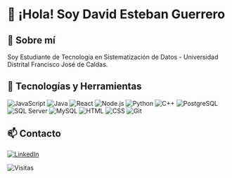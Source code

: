 # 👋 ¡Hola! Soy David Esteban Guerrero  

## 🚀 Sobre mí
Soy Estudiante de Tecnología en Sistematización de Datos - Universidad Distrital Francisco José de Caldas.

## 🔧 Tecnologías y Herramientas
![JavaScript](https://img.shields.io/badge/-JavaScript-F7DF1E?style=flat&logo=javascript&logoColor=black)
![Java](https://img.shields.io/badge/-Java-007396?style=flat&logo=java&logoColor=white)
![React](https://img.shields.io/badge/-React-61DAFB?style=flat&logo=react&logoColor=white)
![Node.js](https://img.shields.io/badge/-Node.js-339933?style=flat&logo=node.js&logoColor=white)
![Python](https://img.shields.io/badge/-Python-3776AB?style=flat&logo=python&logoColor=white)
![C++](https://img.shields.io/badge/-C++-00599C?style=flat&logo=c%2b%2b&logoColor=white)
![PostgreSQL](https://img.shields.io/badge/-PostgreSQL-336791?style=flat&logo=postgresql&logoColor=white)
![SQL Server](https://img.shields.io/badge/-SQL%20Server-CC2927?style=flat&logo=microsoft-sql-server&logoColor=white)
![MySQL](https://img.shields.io/badge/-MySQL-4479A1?style=flat&logo=mysql&logoColor=white)
![HTML](https://img.shields.io/badge/-HTML5-E34F26?style=flat&logo=html5&logoColor=white)
![CSS](https://img.shields.io/badge/-CSS3-1572B6?style=flat&logo=css3&logoColor=white)
![Git](https://img.shields.io/badge/-Git-F05032?style=flat&logo=git&logoColor=white)


## 📫 Contacto
[![LinkedIn](https://img.shields.io/badge/-LinkedIn-blue?style=flat&logo=Linkedin&logoColor=white)](https://www.linkedin.com/in/EstebanGuerrero125/)

![Visitas](https://komarev.com/ghpvc/?username=EstebanGuerrero125&label=Visitas&color=blue&style=flat)

<!--
**EstebanGuerrero125/EstebanGuerrero125** is a ✨ _special_ ✨ repository because its `README.md` (this file) appears on your GitHub profile.

Here are some ideas to get you started:

- 🔭 I’m currently working on ...
- 🌱 I’m currently learning ...
- 👯 I’m looking to collaborate on ...
- 🤔 I’m looking for help with ...
- 💬 Ask me about ...
- 📫 How to reach me: ...
- 😄 Pronouns: ...
- ⚡ Fun fact: ...
-->
